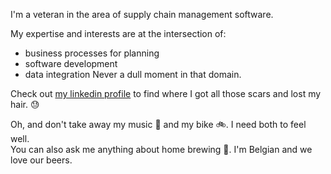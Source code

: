 I'm a veteran in the area of supply chain management software. 

My expertise and interests are at the intersection of:
- business processes for planning
- software development
- data integration
Never a dull moment in that domain.

Check out [my linkedin profile](https://www.linkedin.com/in/johan-de-taeye-18455/) to find where I got all those scars and lost my hair. :sweat:

Oh, and don't take away my music :musical_note: and my bike :bike:. I need both to feel well.<br />
You can also ask me anything about home brewing :beer:. I'm Belgian and we love our beers.
